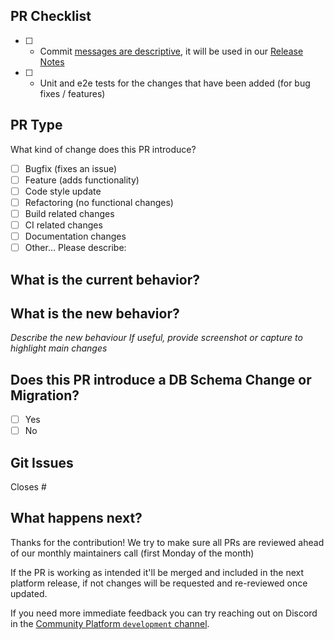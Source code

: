 ## PR Checklist

- [ ] - Commit [messages are descriptive](https://github.com/ONEARMY/community-platform/blob/master/CONTRIBUTING.md#--commit-style-guide), it will be used in our [Release Notes](https://github.com/ONEARMY/community-platform/releases/)
- [ ] - Unit and e2e tests for the changes that have been added (for bug fixes / features)

## PR Type

What kind of change does this PR introduce?

- [ ] Bugfix (fixes an issue)
- [ ] Feature (adds functionality)
- [ ] Code style update
- [ ] Refactoring (no functional changes)
- [ ] Build related changes
- [ ] CI related changes
- [ ] Documentation changes
- [ ] Other... Please describe:

## What is the current behavior?

## What is the new behavior?

_Describe the new behaviour_
_If useful, provide screenshot or capture to highlight main changes_

## Does this PR introduce a DB Schema Change or Migration?

- [ ] Yes
- [ ] No

## Git Issues

Closes #

## What happens next?

Thanks for the contribution! We try to make sure all PRs are reviewed ahead of our monthly maintainers call (first Monday of the month)

If the PR is working as intended it'll be merged and included in the next platform release, if not changes will be requested and re-reviewed once updated.

If you need more immediate feedback you can try reaching out on Discord in the [Community Platform `development` channel](https://discord.com/channels/586676777334865928/938781727017558018).
